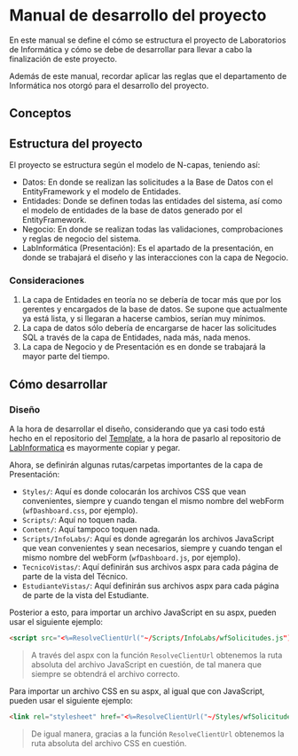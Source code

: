 # Manual de desarrollo del proyecto

En este manual se define el cómo se estructura el proyecto de Laboratorios
de Informática y cómo se debe de desarrollar para llevar a cabo la
finalización de este proyecto.

Además de este manual, recordar aplicar las reglas que el departamento de
Informática nos otorgó para el desarrollo del proyecto.

## Conceptos

## Estructura del proyecto

El proyecto se estructura según el modelo de N-capas, teniendo así:

- Datos:
  En donde se realizan las solicitudes a la Base de Datos con el
  EntityFramework y el modelo de Entidades.
- Entidades:
  Donde se definen todas las entidades del sistema, así como el modelo
  de entidades de la base de datos generado por el EntityFramework.
- Negocio:
  En donde se realizan todas las validaciones, comprobaciones y reglas
  de negocio del sistema.
- LabInformática (Presentación):
  Es el apartado de la presentación, en donde se trabajará el diseño y
  las interacciones con la capa de Negocio.

### Consideraciones

1. La capa de Entidades en teoría no se debería de tocar más que por los gerentes y encargados de la base de datos. Se supone que actualmente ya está lista, y si llegaran a hacerse cambios, serían muy mínimos.
2. La capa de datos sólo debería de encargarse de hacer las solicitudes SQL a través de la capa de Entidades, nada más, nada menos.
2. La capa de Negocio y de Presentación es en donde se trabajará la mayor parte del tiempo.

## Cómo desarrollar

### Diseño

A la hora de desarrollar el diseño, considerando que ya casi todo está hecho en el repositorio del [Template](https://github.com/ProyectoLabUCA/LaboratoriosInformaticaTemplate), a la hora de pasarlo al repositorio de [LabInformatica](https://github.com/ProyectoLabUCA/LabInformatica) es mayormente copiar y pegar.

Ahora, se definirán algunas rutas/carpetas importantes de la capa de Presentación:

- `Styles/`: Aquí es donde colocarán los archivos CSS que vean convenientes, siempre y cuando tengan el mismo nombre del webForm (`wfDashboard.css`, por ejemplo).
- `Scripts/`: Aquí no toquen nada.
- `Content/`: Aquí tampoco toquen nada.
- `Scripts/InfoLabs/`: Aquí es donde agregarán los archivos JavaScript que vean convenientes y sean necesarios, siempre y cuando tengan el mismo nombre del webForm (`wfDashboard.js`, por ejemplo).
- `TecnicoVistas/`: Aquí definirán sus archivos aspx para cada página de parte de la vista del Técnico.
- `EstudianteVistas/`: Aquí definirán sus archivos aspx para cada página de parte de la vista del Estudiante.

Posterior a esto, para importar un archivo JavaScript en su aspx, pueden usar el siguiente ejemplo:

```aspx
<script src="<%=ResolveClientUrl("~/Scripts/InfoLabs/wfSolicitudes.js")%>" type="text/javascript"></script>
```

> A través del aspx con la función `ResolveClientUrl` obtenemos la ruta absoluta del archivo JavaScript en cuestión, de tal manera que siempre se obtendrá el archivo correcto.

Para importar un archivo CSS en su aspx, al igual que con JavaScript, pueden usar el siguiente ejemplo:

```aspx
<link rel="stylesheet" href="<%=ResolveClientUrl("~/Styles/wfSolicitudes.css")%>">
```

> De igual manera, gracias a la función `ResolveClientUrl` obtenemos la ruta absoluta del archivo CSS en cuestión.
